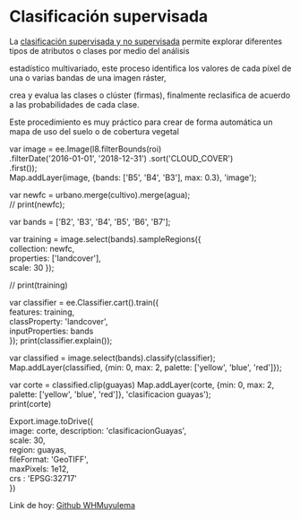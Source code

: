 # Clasificación supervisada


La [clasificación supervisada y no supervisada](https://acolita.com/clasificacion-supervisada-no-supervisada-en-arcgis/) permite explorar diferentes tipos de atributos o clases por medio del análisis 

estadístico multivariado, este proceso identifica los valores de cada píxel de una o varias bandas de una imagen ráster, 

crea y evalua las clases o clúster (firmas), finalmente reclasifica de acuerdo a las probabilidades de cada clase. 

Este procedimiento es muy práctico para crear de forma automática un mapa de uso del suelo o de cobertura vegetal   



var image = ee.Image(l8.filterBounds(roi)   
    .filterDate('2016-01-01', '2018-12-31') 
    .sort('CLOUD_COVER')    
    .first());  
Map.addLayer(image, {bands: ['B5', 'B4', 'B3'], max: 0.3}, 'image');    


var newfc = urbano.merge(cultivo).merge(agua);  
// print(newfc);    

var bands = ['B2', 'B3', 'B4', 'B5', 'B6', 'B7'];   

var training = image.select(bands).sampleRegions({  
  collection: newfc,    
  properties: ['landcover'],     
  scale: 30 
});     

// print(training)  



var classifier = ee.Classifier.cart().train({   
  features: training,    
  classProperty: 'landcover',   
  inputProperties: bands    
}); 
print(classifier.explain());    



var classified = image.select(bands).classify(classifier);  
Map.addLayer(classified, {min: 0, max: 2, palette: ['yellow', 'blue', 'red']}); 





var corte = classified.clip(guayas) 
Map.addLayer(corte, {min: 0, max: 2, palette: ['yellow', 'blue', 'red']}, 'clasificacion guayas');  
print(corte)    



Export.image.toDrive({  
  image: corte, 
  description: 'clasificacionGuayas',   
  scale: 30,    
  region: guayas,   
  fileFormat: 'GeoTIFF',    
  maxPixels: 1e12,  
  crs : 'EPSG:32717'    
  })


Link de hoy: [Github WHMuyulema](https://code.earthengine.google.com/0f6ce47afcc96cf638ef365f99349861)
